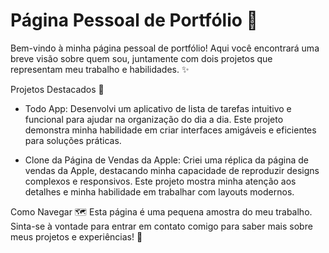 # Página Pessoal de Portfólio 🚀


Bem-vindo à minha página pessoal de portfólio! Aqui você encontrará uma breve visão sobre quem sou, juntamente com dois projetos que representam meu trabalho e habilidades. ✨
 
Projetos Destacados 🌟

- Todo App: 
    Desenvolvi um aplicativo de lista de tarefas intuitivo e funcional para ajudar na organização do dia a dia. Este projeto demonstra minha habilidade em criar interfaces amigáveis e eficientes para soluções práticas.

- Clone da Página de Vendas da Apple: 
    Criei uma réplica da página de vendas da Apple, destacando minha capacidade de reproduzir designs complexos e responsivos. Este projeto mostra minha atenção aos detalhes e minha habilidade em trabalhar com layouts modernos.

Como Navegar 🗺️
Esta página é uma pequena amostra do meu trabalho. Sinta-se à vontade para entrar em contato comigo para saber mais sobre meus projetos e experiências! 📩
